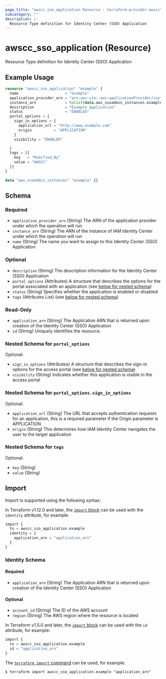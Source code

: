 ```yaml
---
page_title: "awscc_sso_application Resource - terraform-provider-awscc"
subcategory: ""
description: |-
  Resource Type definition for Identity Center (SSO) Application
---
```


# awscc_sso_application (Resource)

Resource Type definition for Identity Center (SSO) Application

## Example Usage

```terraform
resource "awscc_sso_application" "example" {
  name                     = "example"
  application_provider_arn = "arn:aws:sso::aws:applicationProvider/custom"
  instance_arn             = tolist(data.aws_ssoadmin_instances.example.arns)[0]
  description              = "Example application"
  status                   = "ENABLED"
  portal_options = {
    sign_in_options = {
      application_url = "http://www.example.com"
      origin          = "APPLICATION"
    }
    visibility = "ENABLED"

  }
  tags = [{
    key   = "Modified_By"
    value = "AWSCC"
  }]
}

data "aws_ssoadmin_instances" "example" {}
```

<!-- schema generated by tfplugindocs -->
## Schema

### Required

- `application_provider_arn` (String) The ARN of the application provider under which the operation will run
- `instance_arn` (String) The ARN of the instance of IAM Identity Center under which the operation will run
- `name` (String) The name you want to assign to this Identity Center (SSO) Application

### Optional

- `description` (String) The description information for the Identity Center (SSO) Application
- `portal_options` (Attributes) A structure that describes the options for the portal associated with an application (see [below for nested schema](#nestedatt--portal_options))
- `status` (String) Specifies whether the application is enabled or disabled
- `tags` (Attributes List) (see [below for nested schema](#nestedatt--tags))

### Read-Only

- `application_arn` (String) The Application ARN that is returned upon creation of the Identity Center (SSO) Application
- `id` (String) Uniquely identifies the resource.

<a id="nestedatt--portal_options"></a>
### Nested Schema for `portal_options`

Optional:

- `sign_in_options` (Attributes) A structure that describes the sign-in options for the access portal (see [below for nested schema](#nestedatt--portal_options--sign_in_options))
- `visibility` (String) Indicates whether this application is visible in the access portal

<a id="nestedatt--portal_options--sign_in_options"></a>
### Nested Schema for `portal_options.sign_in_options`

Optional:

- `application_url` (String) The URL that accepts authentication requests for an application, this is a required parameter if the Origin parameter is APPLICATION
- `origin` (String) This determines how IAM Identity Center navigates the user to the target application



<a id="nestedatt--tags"></a>
### Nested Schema for `tags`

Optional:

- `key` (String)
- `value` (String)

## Import

Import is supported using the following syntax:

In Terraform v1.12.0 and later, the [`import` block](https://developer.hashicorp.com/terraform/language/import) can be used with the `identity` attribute, for example:

```terraform
import {
  to = awscc_sso_application.example
  identity = {
    application_arn = "application_arn"
  }
}
```

<!-- schema generated by tfplugindocs -->
### Identity Schema

#### Required

- `application_arn` (String) The Application ARN that is returned upon creation of the Identity Center (SSO) Application

#### Optional

- `account_id` (String) The ID of the AWS account
- `region` (String) The AWS region where the resource is located

In Terraform v1.5.0 and later, the [`import` block](https://developer.hashicorp.com/terraform/language/import) can be used with the `id` attribute, for example:

```terraform
import {
  to = awscc_sso_application.example
  id = "application_arn"
}
```

The [`terraform import` command](https://developer.hashicorp.com/terraform/cli/commands/import) can be used, for example:

```shell
$ terraform import awscc_sso_application.example "application_arn"
```